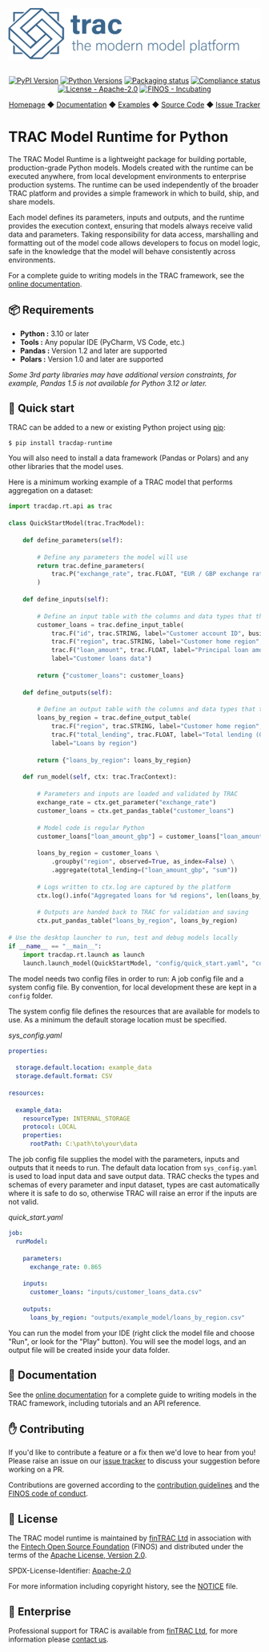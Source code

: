 <div align="center">

![TRAC the modern model platform](https://github.com/finos/tracdap/raw/main/doc/_images/tracmmp_horizontal_400.png)

  <br />

  <div>
    <a href="https://pypi.org/project/tracdap-runtime"><img alt="PyPI Version" src="https://img.shields.io/pypi/v/tracdap-runtime.svg?maxAge=3600" /></a>
    <a href="https://pypi.org/project/tracdap-runtime"><img alt="Python Versions" src="https://img.shields.io/pypi/pyversions/tracdap-runtime.svg?maxAge=3600" /></a>
    <a href="https://github.com/finos/tracdap/actions/workflows/packaging.yaml?query=branch%3Amain"><img alt="Packaging status" src="https://github.com/finos/tracdap/actions/workflows/packaging.yaml/badge.svg?branch:main&workflow:CI" /></a>
    <a href="https://github.com/finos/tracdap/actions/workflows/compliance.yaml?query=branch%3Amain"><img alt="Compliance status" src="https://github.com/finos/tracdap/actions/workflows/compliance.yaml/badge.svg?branch:main&workflow:CI" /></a>
    <a href="https://github.com/pandas-dev/pandas/blob/main/LICENSE"><img alt="License - Apache-2.0" src="https://img.shields.io/pypi/l/tracdap-runtime.svg" /></a>
    <a href="https://community.finos.org/docs/governance/software-projects/stages/incubating/"><img alt="FINOS - Incubating" src="https://cdn.jsdelivr.net/gh/finos/contrib-toolbox@master/images/badge-incubating.svg" /></a>
  </div>

  <p>
    <a href="https://www.fintrac.co.uk/">Homepage</a>
    ◆ <a href="https://docs.fintrac.co.uk/versions/latest/modelling">Documentation</a>
    ◆ <a href="https://github.com/fintrac-hub/examples">Examples</a>
    ◆ <a href="https://github.com/finos/tracdap">Source Code</a>
    ◆ <a href="https://github.com/finos/tracdap/issues">Issue Tracker</a>
  </p>
</div>


# TRAC Model Runtime for Python

The TRAC Model Runtime is a lightweight package for building portable,
production-grade Python models. Models created with the runtime can be
executed anywhere, from local development environments to enterprise
production systems. The runtime can be used independently of the broader
TRAC platform and provides a simple framework in which to build, ship,
and share models.

Each model defines its parameters, inputs and outputs, and the runtime
provides the execution context, ensuring that models always receive valid
data and parameters. Taking responsibility for data access, marshalling
and formatting out of the model code allows developers to focus on model
logic, safe in the knowledge that the model will behave consistently
across environments.

For a complete guide to writing models in the TRAC framework, see the
[online documentation](https://docs.fintrac.co.uk/versions/latest/modelling).


## 📦 Requirements

* **Python :**  3.10 or later
* **Tools :**   Any popular IDE (PyCharm, VS Code, etc.)
* **Pandas :**  Version 1.2 and later are supported
* **Polars :**  Version 1.0 and later are supported

*Some 3rd party libraries may have additional version constraints,
for example, Pandas 1.5 is not available for Python 3.12 or later.*


## 🚀 Quick start

TRAC can be added to a new or existing Python project using [pip](https://pip.pypa.io):

```shell
$ pip install tracdap-runtime
```

You will also need to install a data framework (Pandas or Polars) and any other libraries that the model uses.

Here is a minimum working example of a TRAC model that performs aggregation on a dataset:

```python
import tracdap.rt.api as trac

class QuickStartModel(trac.TracModel):

    def define_parameters(self):

        # Define any parameters the model will use
        return trac.define_parameters(
            trac.P("exchange_rate", trac.FLOAT, "EUR / GBP exchange rate")
        )

    def define_inputs(self):

        # Define an input table with the columns and data types that the model needs
        customer_loans = trac.define_input_table(
            trac.F("id", trac.STRING, label="Customer account ID", business_key=True),
            trac.F("region", trac.STRING, label="Customer home region", categorical=True),
            trac.F("loan_amount", trac.FLOAT, label="Principal loan amount (EUR)"),
            label="Customer loans data")

        return {"customer_loans": customer_loans}

    def define_outputs(self):

        # Define an output table with the columns and data types that the model will produce
        loans_by_region = trac.define_output_table(
            trac.F("region", trac.STRING, label="Customer home region", categorical=True),
            trac.F("total_lending", trac.FLOAT, label="Total lending (GBP)"),
            label="Loans by region")

        return {"loans_by_region": loans_by_region}

    def run_model(self, ctx: trac.TracContext):

        # Parameters and inputs are loaded and validated by TRAC
        exchange_rate = ctx.get_parameter("exchange_rate")
        customer_loans = ctx.get_pandas_table("customer_loans")

        # Model code is regular Python
        customer_loans["loan_amount_gbp"] = customer_loans["loan_amount"] * exchange_rate

        loans_by_region = customer_loans \
            .groupby("region", observed=True, as_index=False) \
            .aggregate(total_lending=("loan_amount_gbp", "sum"))

        # Logs written to ctx.log are captured by the platform
        ctx.log().info("Aggregated loans for %d regions", len(loans_by_region))

        # Outputs are handed back to TRAC for validation and saving
        ctx.put_pandas_table("loans_by_region", loans_by_region)

# Use the desktop launcher to run, test and debug models locally
if __name__ == "__main__":
    import tracdap.rt.launch as launch
    launch.launch_model(QuickStartModel, "config/quick_start.yaml", "config/sys_config.yaml")
```

The model needs two config files in order to run: A job config file and a system config file.
By convention, for local development these are kept in a ``config`` folder.

The system config file defines the resources that are available for models to use.
As a minimum the default storage location must be specified.

*sys_config.yaml*
```yaml
properties:

  storage.default.location: example_data
  storage.default.format: CSV

resources:

  example_data:
    resourceType: INTERNAL_STORAGE
    protocol: LOCAL
    properties:
      rootPath: C:\path\to\your\data
```

The job config file supplies the model with the parameters, inputs and outputs that it needs to run.
The default data location from ``sys_config.yaml`` is used to load input data and save output data.
TRAC checks the types and schemas of every parameter and input dataset, types are cast automatically
where it is safe to do so, otherwise TRAC will raise an error if the inputs are not valid.

*quick_start.yaml*
```yaml
job:
  runModel:
    
    parameters:
      exchange_rate: 0.865
    
    inputs:
      customer_loans: "inputs/customer_loans_data.csv"

    outputs:
      loans_by_region: "outputs/example_model/loans_by_region.csv"
```

You can run the model from your IDE (right click the model file and choose "Run",
or look for the "Play" button). You will see the model logs, and an output file
will be created inside your data folder.


## 📖 Documentation

See the [online documentation](https://docs.fintrac.co.uk/versions/latest/modelling)
for a complete guide to writing models in the TRAC framework,
including tutorials and an API reference.


## ✋ Contributing

If you'd like to contribute a feature or a fix then we'd love to hear from you!
Please raise an issue on our [issue tracker](https://github.com/finos/tracdap/issues)
to discuss your suggestion before working on a PR.

Contributions are governed according to the [contribution guidelines](https://github.com/finos/tracdap/blob/main/CONTRIBUTING.md)
and the [FINOS code of conduct](https://www.finos.org/code-of-conduct).


## 📜 License

The TRAC model runtime is maintained by [finTRAC Ltd](https://fintrac.co.uk/) in association with
the [Fintech Open Source Foundation](https://www.finos.org/) (FINOS) and distributed under the terms of
the [Apache License, Version 2.0](http://www.apache.org/licenses/LICENSE-2.0).

SPDX-License-Identifier: [Apache-2.0](https://spdx.org/licenses/Apache-2.0)

For more information including copyright history,
see the [NOTICE](https://github.com/finos/tracdap/blob/main/NOTICE) file.


## 🏢 Enterprise

Professional support for TRAC is available from [finTRAC Ltd](https://fintrac.co.uk/),
for more information please [contact us](https://fintrac.co.uk/contact).
